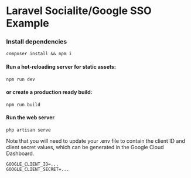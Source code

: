 # Laravel Socialite/Google SSO Example

### Install dependencies

```
composer install && npm i
```

#### Run a hot-reloading server for static assets:
```
npm run dev
```

#### or create a production ready build:
```
npm run build
```

#### Run the web server

```
php artisan serve
```

Note that you will need to update your .env file to contain the client ID and client secret values, which can be generated in the Google Cloud Dashboard.
```
GOOGLE_CLIENT_ID=...
GOOGLE_CLIENT_SECRET=...
```
